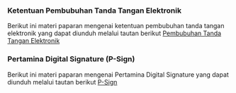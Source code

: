 ### **Ketentuan Pembubuhan Tanda Tangan Elektronik**

Berikut ini materi paparan mengenai ketentuan pembubuhan tanda tangan elektronik yang dapat diunduh melalui tautan berikut [Pembubuhan Tanda Tangan Elektronik](<Dokumentasi/BJMPG-KETENTUAN PEMBUBUHAN TANDA TANGAN ELEKTRONIK.pdf>)


### **Pertamina Digital Signature (P-Sign)**

Berikut ini materi paparan mengenai Pertamina Digital Signature yang dapat diunduh melalui tautan berikut [P-Sign](<Dokumentasi/Materi Sosialisasi DS.pdf>)

